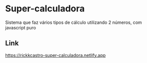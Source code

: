 # Super-calculadora
Sistema que faz vários tipos de cálculo utilizando 2 números, com javascript puro
## Link
<https://rickkcastro-super-calculadora.netlify.app>
